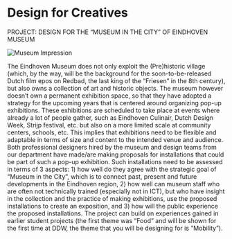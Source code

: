# Design for Creatives

PROJECT: DESIGN FOR THE “MUSEUM IN THE CITY” OF EINDHOVEN MUSEUM

![Museum Impression](https://images.unsplash.com/photo-1515169273894-7e876dcf13da?ixlib=rb-0.3.5&ixid=eyJhcHBfaWQiOjEyMDd9&s=cb3bb8b0e3d3d7bc61e782d41ee4562f&auto=format&fit=crop&w=1950&q=80)

The Eindhoven Museum does not only exploit the (Pre)historic village (which, by the way, will be the background for the soon-to-be-released Dutch film epos on Redbad, the last king of the “Friesen” in the 8th century), but also owns a collection of art and historic objects. The museum however doesn’t own a permanent exhibition space, so that they have adopted a strategy for the upcoming years that is centered around organizing pop-up exhibitions. These exhibitions are scheduled to take place at events where already a lot of people gather, such as Eindhoven Culinair, Dutch Design Week, Strijp festival, etc. but also on a more limited scale at community centers, schools, etc. This implies that exhibitions need to be flexible and adaptable in terms of size and content to the intended venue and audience. Both professional designers hired by the museum and design teams from our department have made/are making proposals for installations that could be part of such a pop-up exhibition. Such installations need to be assessed in terms of 3 aspects: 1) how well do they agree with the strategic goal of “Museum in the City”, which is to connect past, present and future developments in the Eindhoven region, 2) how well can museum staff who are often not technically trained (especially not in ICT), but who have insight in the collection and the practice of making exhibitions, use the proposed installations to create an exposition, and 3) how will the public experience the proposed installations. The project can build on experiences gained in earlier student projects (the first theme was “Food” and will be shown for the first time at DDW, the theme that you will be designing for is “Mobility”).

